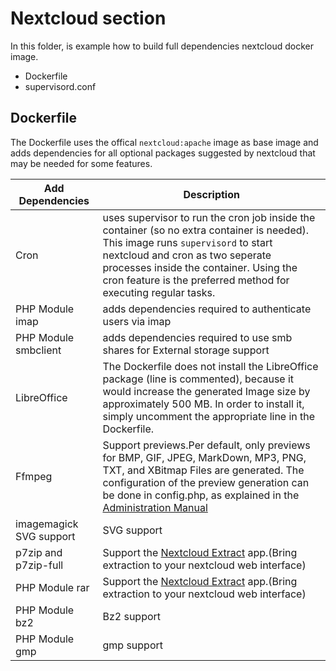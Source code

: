# Nextcloud section

In this folder, is example how to build full dependencies nextcloud docker image.

- Dockerfile
- supervisord.conf

## 	Dockerfile

The Dockerfile uses the offical ```nextcloud:apache``` image as base image and adds dependencies for all optional packages suggested by nextcloud that may be needed for some features.

| Add Dependencies        | Description                                                  |
| ----------------------- | ------------------------------------------------------------ |
| Cron                    | uses supervisor to run the cron job inside the container (so no extra container is needed). This image runs `supervisord` to start nextcloud and cron as two seperate processes inside the container. Using the cron feature is the preferred method for executing regular tasks. |
| PHP Module imap         | adds dependencies required to authenticate users via imap    |
| PHP Module smbclient    | adds dependencies required to use smb shares for External storage support |
| LibreOffice             | The Dockerfile does not install the LibreOffice package (line is commented), because it would increase the generated Image size by approximately 500 MB. In order to install it, simply uncomment the appropriate line in the Dockerfile. |
| Ffmpeg                  | Support previews.Per default, only previews for BMP, GIF, JPEG, MarkDown, MP3, PNG, TXT, and XBitmap Files are generated. The configuration of the preview generation can be done in config.php, as explained in the [Administration Manual](https://docs.nextcloud.com/server/12/admin_manual/configuration_server/config_sample_php_parameters.html#previews) |
| imagemagick SVG support | SVG support                                                  |
| p7zip and p7zip-full    | Support the [Nextcloud Extract](https://github.com/PaulLereverend/NextcloudExtract) app.(Bring extraction to your nextcloud web interface) |
| PHP Module rar          | Support the [Nextcloud Extract](https://github.com/PaulLereverend/NextcloudExtract) app.(Bring extraction to your nextcloud web interface) |
| PHP Module bz2          | Bz2 support                                                  |
| PHP Module gmp          | gmp support                                                  |

